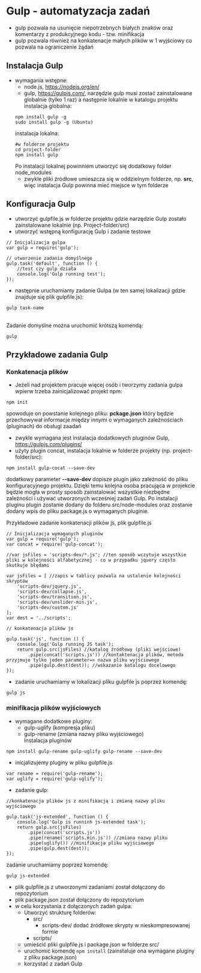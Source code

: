 # Gulp - automatyzacja zadań

- gulp pozwala na usunięcie niepotrzebnych białych znaków oraz komentarzy z produkcyjnego kodu - tzw. minifikacja
- gulp pozwala również na konkatenacje małych plików w 1 wyjściowy co pozwala na ograniczenie żądań

## Instalacja Gulp

- wymagania wstępne:
    - node.js, https://nodejs.org/en/
    - gulp, https://gulpjs.com/, narzędzie gulp musi zostać zainstalowane globalnie (tylko 1 raz) a następnie lokalnie w katalogu projektu<br>
    instalacja globalna: <br>
    ```
    npm install gulp -g 
    sudo install gulp -g (Ubuntu)
    ```
    instalacja lokalna: <br>
    ```
    #w folderze projektu
    cd project-folder
    npm install gulp
    ```
    Po instalacji lokalnej powinniem utworzyć się dodatkowy folder node_modules
    - zwykle pliki źródłowe umieszcza się w oddzielnym folderze, np. **src**, więc instalacja Gulp powinna mieć miejsce w tym folderze

## Konfiguracja Gulp

- utworzyć gulpfile.js w folderze projektu gdzie narzędzie Gulp zostało zainstalowane lokalnie (np. Project-folder/src)
- utworzyć wstępną konfigurację Gulp i zadanie testowe
```
// Inicjalizacja gulpa
var gulp = require('gulp');

// utworzenie zadania domyślnego
gulp.task('default', function () {
    //test czy gulp działa
    console.log('Gulp running test');
});
```
- następnie uruchamiamy zadanie Gulpa (w ten samej lokalizacji gdzie znajduje się plik gulpfile.js):
```
gulp task-name
```
<br>Zadanie domyślne można uruchomić krótszą komendą:
```
gulp
```

## Przykładowe zadania Gulp

### Konkatenacja plików 
- Jeżeli nad projektem pracuje więcej osób i tworzymy zadania gulpa wpierw trzeba zainicjalizować projekt npm:
```
npm init
```
spowoduje on powstanie kolejnego pliku: **pckage.json** który będzie przechowywał informacje między innymi o wymaganych zależnościach (pluginach) do obsługi zaadań
- zwykle wymagana jest instalacja dodatkowych pluginów Gulp, https://gulpjs.com/plugins/
- użyty plugin concat, instalacja lokalnie w folderze projekty (np. project-folder/src):
```
npm install gulp-cocat --save-dev
```
dodatkowy parameter **--save-dev** dopisze plugin jako zależność do pliku konfiguracyjnego projektu. Dzięki temu kolejna osoba pracująca w projekcie będzie mogła w prosty sposób zainstalować wszystkie niezbędne zależności i używać utworzonych wcześniej zadań Gulp. Po instalacji pluginu plugin zostanie dodany do folderu src/node-modules oraz zostanie dodany wpis do pliku package.js o wymaganych pluginie.

Przykładowe zadanie konkatenacji plików js, plik gulpfile.js<br>
```
// Inicjalizacja wymaganych pluginów
var gulp = require('gulp');
var concat = require('gulp-concat');

//var jsFiles = 'scripts-dev/*.js'; //ten sposób wczytuje wszystkie pliki w kolejności alfabetycznej - co w przypadku jquery często skutkuje błędami

var jsFiles = [ //zapis w tablicy pozwala na ustalenie kolejności skryptów
    'scripts-dev/jquery.js',
    'scripts-dev/collapse.js',
    'scripts-dev/transition.js',
    'scripts-dev/unslider-min.js',
    'scripts-dev/custom.js'
];
var dest = '../scripts';

// konkatenacja plików js

gulp.task('js', function () {
    console.log('Gulp running JS task');
    return gulp.src(jsFiles) //katalog źródłowy (pliki wejściowe)
        .pipe(concat('scripts.js')) //kontaktenacja plików, metoda przyjmuje tylko jeden parameter=> nazwa pliku wyjściowego
        .pipe(gulp.dest(dest)); //wskazanie katalogu docelowego
});
```
- zadanie uruchamiamy w lokalizacji pliku gulpfile js poprzez komendę:
```
gulp js
```

### minifikacja plików wyjściowych
- wymagane dodatkowe pluginy:
    - gulp-uglify (kompresja pliku)
    - gulp-rename (zmiana nazwy pliku wyjściowego)<br>
Instalacja pluginów<br>
```
npm install gulp-rename gulp-uglify gulp-rename --save-dev
```
- inicjalizujemy pluginy w pliku gulpfile.js
```
var rename = require('gulp-rename');
var uglify = require('gulp-uglify');
```
- zadanie gulp:
```
//konkatenacja plików js z minifikacją i zmianą nazwy pliku wyjściowego

gulp.task('js-extended', function () {
    console.log('Gulp is runninh js-extended task');
    return gulp.src(jsFiles)
        .pipe(concat('scripts.js'))
        .pipe(rename('scripts.min.js')) //zmiana nazwy pliku
        .pipe(uglify()) //minifikacja pliku wyjściowego
        .pipe(gulp.dest(dest));
});
```
zadanie uruchamiamy poprzez komendę:<br>
```
gulp js-extended
```
- plik gulpfile.js z utworzonymi zadaniami został dołączony do repozytorium 
- plik package.json został dołączony do repozytorium
- w celu korzystania z dołączonych zadań gulpa:<br>
    - Utworzyć strukturę folderów:
        - src/
            - scripts-dev/
                dodać źródłowe skrypty w nieskompresowanej formie
        - scripts/
    - umieścić pliki gulpfile.js i package.json w folderze src/
    - uruchomić komendę ```npm install``` (zainstaluje ona wymagane pluginy z pliku package.json) 
    - korzystać z zadań Gulp 